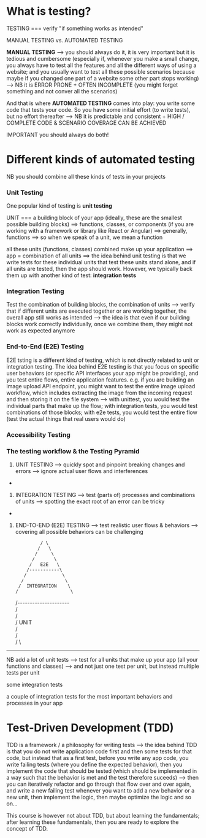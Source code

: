 # What is testing?

TESTING === verify "if something works as intended"

MANUAL TESTING vs. AUTOMATED TESTING

**MANUAL TESTING** --> you should always do it, it is very important but it is tedious and cumbersome (especially if, whenever you make a small change, you always have to test all the features and all the different ways of using a website; and you usually want to test all these possible scenarios because maybe if you changed one part of a website some other part stops working) --> NB it is ERROR PRONE + OFTEN INCOMPLETE (you might forget something and not conver all the scenarios)

And that is where **AUTOMATED TESTING** comes into play: you write some code that tests your code. So you have some initial effort (to write tests), but no effort thereafter --> NB it is predictable and consistent + HIGH / COMPLETE CODE & SCENARIO COVERAGE CAN BE ACHIEVED

IMPORTANT you should always do both!


# Different kinds of automated testing
NB you should combine all these kinds of tests in your projects

### Unit Testing
One popular kind of testing is **unit testing**

UNIT === a building block of your app (ideally, these are the smallest possible building blocks) ==> functions, classes, or components (if you are working with a framework or library like React or Angular) ==> generally, functions ==> so when we speak of a unit, we mean a function

all these units (functions, classes) combined make up your application ==> app = combination of all units ==> the idea behind unit testing is that we write tests for these individual units that test these units stand alone, and if all units are tested, then the app should work.
However, we typically back them up with another kind of test: **integration tests**

### Integration Testing
Test the combination of building blocks, the combination of units --> verify that if different units are executed together or are working together, the overall app still works as intended --> the idea is that even if our building blocks work correctly individually, once we combine them, they might not work as expected anymore

### End-to-End (E2E) Testing
E2E tsting is a different kind of testing, which is not directly related to unit or integration testing.
The idea behind E2E testing is that you focus on specific user behaviors (or specific API interfaces your app might be providing), and you test entire flows, entire application features. e.g. if you are building an image upload API endpoint, you might want to test the entire image upload workflow, which includes extracting the image from the incoming request and then storing it on the file system --> with unittest, you would test the individual parts that make up the flow; with integration tests, you would test combinations of those blocks; with e2e tests, you would test the entire flow (test the actual things that real users would do)

### Accessibility Testing

### The testing workflow & the Testing Pyramid
1. UNIT TESTING --> quickly spot and pinpoint breaking changes and errors --> ignore actual user flows and interferences
+
1. INTEGRATION TESTING --> test (parts of) processes and combinations of units --> spotting the exact root of an error can be tricky
+
1. END-TO-END (E2E) TESTING --> test realistic user flows & behaviors --> covering all possible behaviors can be challenging


                / \
               /   \
              /     \
             /       \
            /   E2E   \
           /-----------\
          /             \
         /               \
        /  INTEGRATION    \
       /                   \
      /---------------------\
     /                       \
    /                         \
   /           UNIT            \
  /                             \
 /                               \
/                                 \
-----------------------------------
NB add a lot of unit tests --> test for all units that make up your app (all your functions and classes) --> and not just one test per unit, but instead multiple tests per unit

some integration tests

a couple of integration tests for the most important behaviors and processes in your app


# Test-Driven Development (TDD)
TDD is a framework / a philosophy for writing tests --> the idea behind TDD is that you do not write application code first and then some tests for that code, but instead that as a first test, before you write any app code, you write failing tests (where you define the expected behavior), then you implement the code that should be tested (which should be implemented in a way such that the behavior is met and the test therefore suceeds) --> then you can iteratively refactor and go through that flow over and over again, and write a new failing test whenever you want to add a new behavior or a new unit, then implement the logic, then maybe optimize the logic and so on...

This course is however not about TDD, but about learning the fundamentals; after learning these fundamentals, then you are ready to explore the concept of TDD.